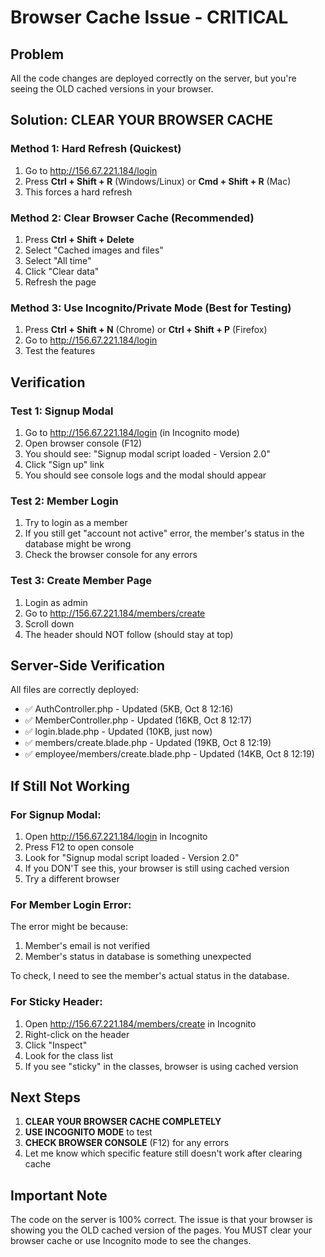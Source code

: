 # Browser Cache Issue - CRITICAL

## Problem
All the code changes are deployed correctly on the server, but you're seeing the OLD cached versions in your browser.

## Solution: CLEAR YOUR BROWSER CACHE

### Method 1: Hard Refresh (Quickest)
1. Go to http://156.67.221.184/login
2. Press **Ctrl + Shift + R** (Windows/Linux) or **Cmd + Shift + R** (Mac)
3. This forces a hard refresh

### Method 2: Clear Browser Cache (Recommended)
1. Press **Ctrl + Shift + Delete**
2. Select "Cached images and files"
3. Select "All time"
4. Click "Clear data"
5. Refresh the page

### Method 3: Use Incognito/Private Mode (Best for Testing)
1. Press **Ctrl + Shift + N** (Chrome) or **Ctrl + Shift + P** (Firefox)
2. Go to http://156.67.221.184/login
3. Test the features

## Verification

### Test 1: Signup Modal
1. Go to http://156.67.221.184/login (in Incognito mode)
2. Open browser console (F12)
3. You should see: "Signup modal script loaded - Version 2.0"
4. Click "Sign up" link
5. You should see console logs and the modal should appear

### Test 2: Member Login
1. Try to login as a member
2. If you still get "account not active" error, the member's status in the database might be wrong
3. Check the browser console for any errors

### Test 3: Create Member Page
1. Login as admin
2. Go to http://156.67.221.184/members/create
3. Scroll down
4. The header should NOT follow (should stay at top)

## Server-Side Verification

All files are correctly deployed:
- ✅ AuthController.php - Updated (5KB, Oct 8 12:16)
- ✅ MemberController.php - Updated (16KB, Oct 8 12:17)
- ✅ login.blade.php - Updated (10KB, just now)
- ✅ members/create.blade.php - Updated (19KB, Oct 8 12:19)
- ✅ employee/members/create.blade.php - Updated (14KB, Oct 8 12:19)

## If Still Not Working

### For Signup Modal:
1. Open http://156.67.221.184/login in Incognito
2. Press F12 to open console
3. Look for "Signup modal script loaded - Version 2.0"
4. If you DON'T see this, your browser is still using cached version
5. Try a different browser

### For Member Login Error:
The error might be because:
1. Member's email is not verified
2. Member's status in database is something unexpected

To check, I need to see the member's actual status in the database.

### For Sticky Header:
1. Open http://156.67.221.184/members/create in Incognito
2. Right-click on the header
3. Click "Inspect"
4. Look for the class list
5. If you see "sticky" in the classes, browser is using cached version

## Next Steps

1. **CLEAR YOUR BROWSER CACHE COMPLETELY**
2. **USE INCOGNITO MODE** to test
3. **CHECK BROWSER CONSOLE** (F12) for any errors
4. Let me know which specific feature still doesn't work after clearing cache

## Important Note

The code on the server is 100% correct. The issue is that your browser is showing you the OLD cached version of the pages. You MUST clear your browser cache or use Incognito mode to see the changes.

